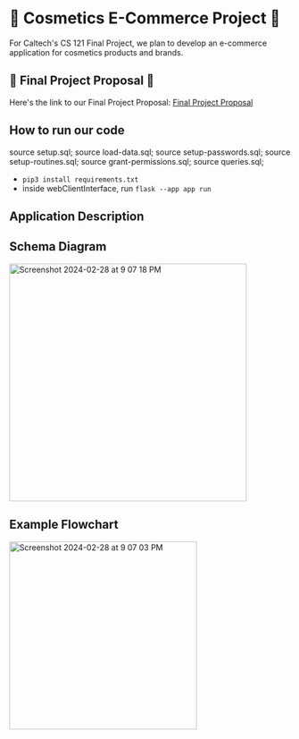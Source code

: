 # 💅 Cosmetics E-Commerce Project 💅
For Caltech's CS 121 Final Project, we plan to develop an e-commerce application for cosmetics products and brands.

## :memo: Final Project Proposal :memo:
Here's the link to our Final Project Proposal: [Final Project Proposal](https://docs.google.com/document/d/1-SiWRTnO7FuUWw8p5J6z06Gr7R1Q0K7K66yuXgOf-pE/edit?usp=sharing)

## How to run our code
source setup.sql;
source load-data.sql;
source setup-passwords.sql;
source setup-routines.sql;
source grant-permissions.sql;
source queries.sql;

- `pip3 install requirements.txt`
- inside webClientInterface, run `flask --app app run`

## Application Description


## Schema Diagram
<img width="425" alt="Screenshot 2024-02-28 at 9 07 18 PM" src="https://github.com/subinkim/CS121FinalProject/assets/11864278/6dcf3e88-f3fe-4c82-b693-13426b56aba9">

## Example Flowchart
<img width="336" alt="Screenshot 2024-02-28 at 9 07 03 PM" src="https://github.com/subinkim/CS121FinalProject/assets/11864278/f41efc1f-c7ef-4900-8f22-bba2dedec841">